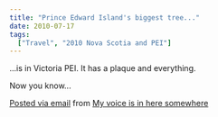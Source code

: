 ```yaml
---
title: "Prince Edward Island's biggest tree..."
date: 2010-07-17
tags:
  ["Travel", "2010 Nova Scotia and PEI"]
---
```



...is in Victoria PEI. It has a plaque and everything.

Now you know...

[Posted via email](http://posterous.com) from [My voice is in here somewhere](http://madbaker.posterous.com/prince-edward-islands-biggest-tree)
